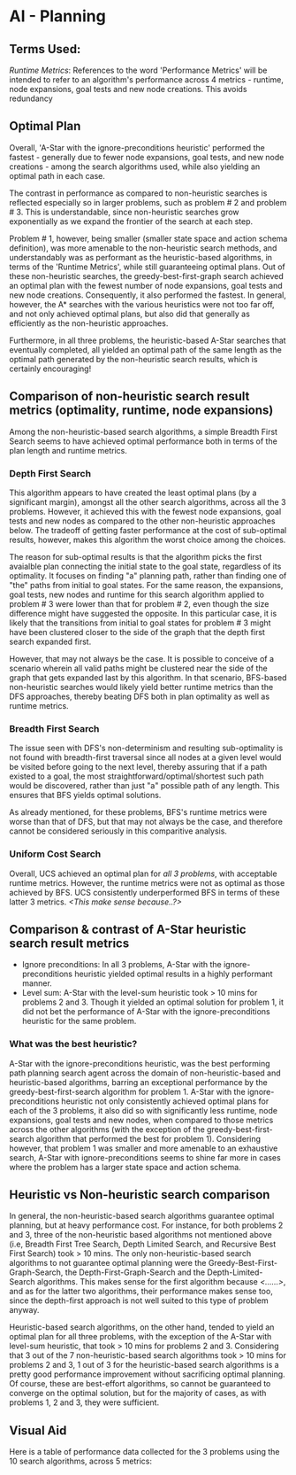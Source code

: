 # AI - Planning

## Terms Used:

*Runtime Metrics*: References to the word 'Performance Metrics' will be intended to refer to an algorithm's performance across 4 metrics - runtime, node expansions, goal tests and new node creations. This avoids redundancy

## Optimal Plan

Overall, 'A-Star with the ignore-preconditions heuristic' performed the fastest - generally due to fewer node expansions, goal tests, and new node creations - among the search algorithms used, while also yielding an optimal path in each case.

The contrast in performance as compared to non-heuristic searches is reflected especially so in larger problems, such as problem # 2 and problem # 3. This is understandable, since non-heuristic searches grow exponentially as we expand the frontier of the search at each step.

Problem # 1, however, being smaller (smaller state space and action schema definition), was more amenable to the non-heuristic search methods, and understandably was as performant as the heuristic-based algorithms, in terms of the 'Runtime Metrics', while still guaranteeing optimal plans. Out of these non-heuristic searches, the greedy-best-first-graph search achieved an optimal plan with the fewest number of node expansions, goal tests and new node creations. Consequently, it also performed the fastest. In general, however, the A* searches with the various heuristics were not too far off, and not only achieved optimal plans, but also did that generally as efficiently as the non-heuristic approaches.

Furthermore, in all three problems, the heuristic-based A-Star searches that eventually completed, all yielded an optimal path of the same length as the optimal path generated by the non-heuristic search results, which is certainly encouraging!

## Comparison of non-heuristic search result metrics (optimality, runtime, node expansions)

Among the non-heuristic-based search algorithms, a simple Breadth First Search seems to have achieved optimal performance both in terms of the plan length and runtime metrics.

### Depth First Search

This algorithm appears to have created the least optimal plans (by a significant margin), amongst all the other search algorithms, across all the 3 problems. However, it achieved this with the fewest node expansions, goal tests and new nodes as compared to the other non-heuristic approaches below. The tradeoff of getting faster performance at the cost of sub-optimal results, however, makes this algorithm the worst choice among the choices.

The reason for sub-optimal results is that the algorithm picks the first avaialble plan connecting the initial state to the goal state, regardless of its optimality. It focuses on finding "a" planning path, rather than finding one of "the" paths from initial to goal states. For the same reason, the expansions, goal tests, new nodes and runtime for this search algorithm applied to problem # 3 were lower than that for problem # 2, even though the size difference might have suggested the opposite. In this particular case, it is likely that the transitions from initial to goal states for problem # 3 might have been clustered closer to the side of the graph that the depth first search expanded first.

However, that may not always be the case. It is possible to conceive of a scenario wherein all valid paths might be clustered near the side of the graph that gets expanded last by this algorithm. In that scenario, BFS-based non-heuristic searches would likely yield better runtime metrics than the DFS approaches, thereby beating DFS both in plan optimality as well as runtime metrics.

### Breadth First Search

The issue seen with DFS's non-determinism and resulting sub-optimality is not found with breadth-first traversal since all nodes at a given level would be visited before going to the next level, thereby assuring that if a path existed to a goal, the most straightforward/optimal/shortest such path would be discovered, rather than just "a" possible path of any length. This ensures that BFS yields optimal solutions.

As already mentioned, for these problems, BFS's runtime metrics were worse than that of DFS, but that may not always be the case, and therefore cannot be considered seriously in this comparitive analysis.

### Uniform Cost Search

Overall, UCS achieved an optimal plan for *all 3 problems*, with acceptable runtime metrics. However, the runtime metrics were not as optimal as those achieved by BFS. UCS consistently underperformed BFS in terms of these latter 3 metrics. *<This make sense because..?>*

## Comparison & contrast of A-Star heuristic search result metrics
* Ignore preconditions:  In all 3 problems, A-Star with the ignore-preconditions heuristic yielded optimal results in a highly performant manner.
* Level sum: A-Star with the level-sum heuristic took > 10 mins for problems 2 and 3. Though it yielded an optimal solution for problem 1, it did not bet the performance of A-Star with the ignore-preconditions heuristic for the same problem.

### What was the best heuristic?

A-Star with the ignore-preconditions heuristic, was the best performing path planning search agent across the domain of non-heuristic-based and heuristic-based algorithms, barring an exceptional performance by the greedy-best-first-search algorithm for problem 1. A-Star with the ignore-preconditions heuristic not only consistently achieved optimal plans for each of the 3 problems, it also did so with significantly less runtime, node expansions, goal tests and new nodes, when compared to those metrics across the other algorithms (with the exception of the greedy-best-first-search algorithm that performed the best for problem 1). Considering however, that problem 1 was smaller and more amenable to an exhaustive search, A-Star with ignore-preconditions seems to shine far more in cases where the problem has a larger state space and action schema.

## Heuristic vs Non-heuristic search comparison

In general, the non-heuristic-based search algorithms guarantee optimal planning, but at heavy performance cost. For instance, for both problems 2 and 3, three of the non-heuristic based algorithms not mentioned above (i.e, Breadth First Tree Search, Depth Limited Search, and Recursive Best First Search) took > 10 mins. The only non-heuristic-based search algorithms to not guarantee optimal planning were the Greedy-Best-First-Graph-Search, the Depth-First-Graph-Search and the Depth-Limited-Search algorithms. This makes sense for the first algorithm because *<……>*, and as for the latter two algorithms, their performance makes sense too, since the depth-first approach is not well suited to this type of problem anyway.

Heuristic-based search algorithms, on the other hand, tended to yield an optimal plan for all three problems, with the exception of the A-Star with level-sum heuristic, that took > 10 mins for problems 2 and 3. Considering that 3 out of the 7 non-heuristic-based search algorithms took > 10 mins for problems 2 and 3, 1 out of 3 for the heuristic-based search algorithms is a pretty good performance improvement without sacrificing optimal planning. Of course, these are best-effort algorithms, so cannot be guaranteed to converge on the optimal solution, but for the majority of cases, as with problems 1, 2 and 3, they were sufficient.

## Visual Aid

Here is a table of performance data collected for the 3 problems using the 10 search algorithms, across 5 metrics:
